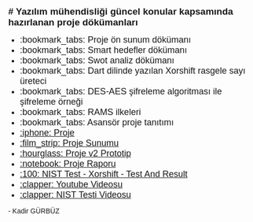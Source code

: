 <p><strong><span style="font-family: Arial, Helvetica, sans-serif; font-size: 19px;"># Yazılım m&uuml;hendisliği g&uuml;ncel konular kapsamında hazırlanan proje dökümanları</span></strong></p>
<ul>
    <li style="font-family: Arial, Helvetica, sans-serif; font-size: 18px;">:bookmark_tabs:	Proje &ouml;n sunum d&ouml;k&uuml;manı</li>
    <li style="font-family: Arial, Helvetica, sans-serif; font-size: 18px;">:bookmark_tabs:	Smart hedefler d&ouml;k&uuml;manı</li>
    <li style="font-family: Arial, Helvetica, sans-serif; font-size: 18px;">:bookmark_tabs:	Swot analiz d&ouml;k&uuml;manı</li>
    <li style="font-family: Arial, Helvetica, sans-serif; font-size: 18px;">:bookmark_tabs:	Dart dilinde yazılan Xorshift rasgele sayı &uuml;reteci</li>
    <li style="font-family: Arial, Helvetica, sans-serif; font-size: 18px;">:bookmark_tabs:	DES-AES şifreleme algoritması ile şifreleme &ouml;rneği</li>
    <li style="font-family: Arial, Helvetica, sans-serif; font-size: 18px;">:bookmark_tabs:	RAMS ilkeleri</li>
    <li style="font-family: Arial, Helvetica, sans-serif; font-size: 18px;">:bookmark_tabs:	Asans&ouml;r proje tanıtımı</li>
    <li style="font-family: Arial, Helvetica, sans-serif; font-size: 18px;"><a href="https://github.com/GurbuzKadir/shop_project" target="_blank" rel="noreferrer">:iphone:	Proje</a></li>
    <li style="font-family: Arial, Helvetica, sans-serif; font-size: 18px;"><a href="https://github.com/GurbuzKadir/guncelkonular/tree/main/Proje%20Sunumu" target="_blank" rel="noreferrer">:film_strip: Proje Sunumu</a></li>
    <li style="font-family: Arial, Helvetica, sans-serif; font-size: 18px;"><a href="https://github.com/GurbuzKadir/guncelkonular/blob/main/ShopApp%20v2%20Prototip/ShopApp%20v2%20Prototip.pdf" target="_blank" rel="noreferrer">:hourglass: Proje v2 Prototip</a></li>
    <li style="font-family: Arial, Helvetica, sans-serif; font-size: 18px;"><a href="https://github.com/GurbuzKadir/guncelkonular/tree/main/Proje%20Raporu" target="_blank" rel="noreferrer">:notebook: Proje Raporu</a></li>
    <li style="font-family: Arial, Helvetica, sans-serif; font-size: 18px;"><a href="https://github.com/GurbuzKadir/guncelkonular/tree/main/Xorshift%20-%20Test%20And%20Result" target="_blank" rel="noreferrer">:100: NIST Test - Xorshift - Test And Result</a></li>
    <li style="font-family: Arial, Helvetica, sans-serif; font-size: 18px;"><a href="https://www.youtube.com/watch?v=I2TF4X9A14A" target="_blank" rel="noreferrer">:clapper: Youtube Videosu</a></li>
    <li style="font-family: Arial, Helvetica, sans-serif; font-size: 18px;"><a href="https://youtu.be/G7y6J3LApuk" target="_blank" rel="noreferrer">:clapper: NIST Testi Videosu</a></li>

</ul>
<p><span style="font-family: Arial, Helvetica, sans-serif;">- Kadir G&Uuml;RB&Uuml;Z</span></p>
